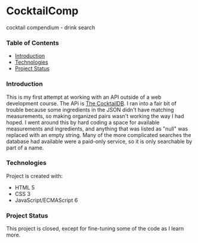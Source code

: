 # CocktailComp
 cocktail compendium - drink search

  ### Table of Contents
* [Introduction](#introduction)
* [Technologies](#technologies)
* [Project Status](#project-status)
 
 
### Introduction
This is my first attempt at working with an API outside of a web development course. The APi is [The CocktailDB](https://www.thecocktaildb.com/api.php). I ran into a fair bit of trouble because some ingredients in the JSON didn't have matching measurements, so making organized pairs wasn't working the way I had hoped. I went around this by hard coding a space for available measurements and ingredients, and anything that was listed as "null" was replaced with an empty string. Many of the more complicated searches the database had available were a paid-only service, so it is only searchable by part of a name.


### Technologies
Project is created with:
* HTML 5
* CSS 3
* JavaScript/ECMAScript 6


### Project Status
This project is closed, except for fine-tuning some of the code as I learn more. 
